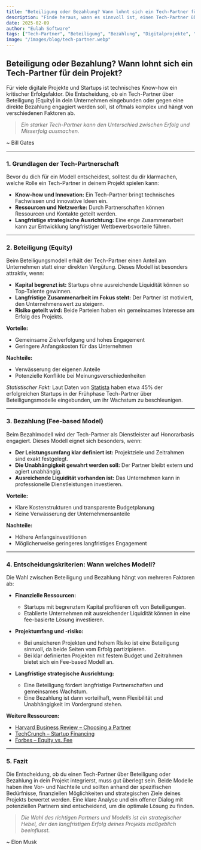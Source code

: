 ```yaml
---
title: "Beteiligung oder Bezahlung? Wann lohnt sich ein Tech-Partner für dein Projekt?"
description: "Finde heraus, wann es sinnvoll ist, einen Tech-Partner über Beteiligung oder Bezahlung in dein Projekt einzubinden – mit praxisnahen Tipps, statistischen Fakten und klaren Entscheidungshilfen."
date: 2025-02-09
author: "Eulah Software"
tags: ["Tech-Partner", "Beteiligung", "Bezahlung", "Digitalprojekte", "Startup"]
image: "/images/blog/tech-partner.webp"
---
```


## Beteiligung oder Bezahlung? Wann lohnt sich ein Tech-Partner für dein Projekt?

Für viele digitale Projekte und Startups ist technisches Know-how ein kritischer Erfolgsfaktor. Die Entscheidung, ob ein Tech-Partner über Beteiligung (Equity) in dein Unternehmen eingebunden oder gegen eine direkte Bezahlung engagiert werden soll, ist oftmals komplex und hängt von verschiedenen Faktoren ab.

> *Ein starker Tech-Partner kann den Unterschied zwischen Erfolg und Misserfolg ausmachen.*

~ Bill Gates

---

### 1. Grundlagen der Tech-Partnerschaft

Bevor du dich für ein Modell entscheidest, solltest du dir klarmachen, welche Rolle ein Tech-Partner in deinem Projekt spielen kann:
- **Know-how und Innovation:** Ein Tech-Partner bringt technisches Fachwissen und innovative Ideen ein.
- **Ressourcen und Netzwerke:** Durch Partnerschaften können Ressourcen und Kontakte geteilt werden.
- **Langfristige strategische Ausrichtung:** Eine enge Zusammenarbeit kann zur Entwicklung langfristiger Wettbewerbsvorteile führen.

---

### 2. Beteiligung (Equity)

Beim Beteiligungsmodell erhält der Tech-Partner einen Anteil am Unternehmen statt einer direkten Vergütung. Dieses Modell ist besonders attraktiv, wenn:
- **Kapital begrenzt ist:** Startups ohne ausreichende Liquidität können so Top-Talente gewinnen.
- **Langfristige Zusammenarbeit im Fokus steht:** Der Partner ist motiviert, den Unternehmenswert zu steigern.
- **Risiko geteilt wird:** Beide Parteien haben ein gemeinsames Interesse am Erfolg des Projekts.

**Vorteile:**
- Gemeinsame Zielverfolgung und hohes Engagement
- Geringere Anfangskosten für das Unternehmen

**Nachteile:**
- Verwässerung der eigenen Anteile
- Potenzielle Konflikte bei Meinungsverschiedenheiten

*Statistischer Fakt:* Laut Daten von [Statista](https://www.statista.com) haben etwa 45% der erfolgreichen Startups in der Frühphase Tech-Partner über Beteiligungsmodelle eingebunden, um ihr Wachstum zu beschleunigen.

---

### 3. Bezahlung (Fee-based Model)

Beim Bezahlmodell wird der Tech-Partner als Dienstleister auf Honorarbasis engagiert. Dieses Modell eignet sich besonders, wenn:
- **Der Leistungsumfang klar definiert ist:** Projektziele und Zeitrahmen sind exakt festgelegt.
- **Die Unabhängigkeit gewahrt werden soll:** Der Partner bleibt extern und agiert unabhängig.
- **Ausreichende Liquidität vorhanden ist:** Das Unternehmen kann in professionelle Dienstleistungen investieren.

**Vorteile:**
- Klare Kostenstrukturen und transparente Budgetplanung
- Keine Verwässerung der Unternehmensanteile

**Nachteile:**
- Höhere Anfangsinvestitionen
- Möglicherweise geringeres langfristiges Engagement

---

### 4. Entscheidungskriterien: Wann welches Modell?

Die Wahl zwischen Beteiligung und Bezahlung hängt von mehreren Faktoren ab:

- **Finanzielle Ressourcen:**  
  - Startups mit begrenztem Kapital profitieren oft von Beteiligungen.  
  - Etablierte Unternehmen mit ausreichender Liquidität können in eine fee-basierte Lösung investieren.

- **Projektumfang und -risiko:**  
  - Bei unsicheren Projekten und hohem Risiko ist eine Beteiligung sinnvoll, da beide Seiten vom Erfolg partizipieren.  
  - Bei klar definierten Projekten mit festem Budget und Zeitrahmen bietet sich ein Fee-based Modell an.

- **Langfristige strategische Ausrichtung:**  
  - Eine Beteiligung fördert langfristige Partnerschaften und gemeinsames Wachstum.  
  - Eine Bezahlung ist dann vorteilhaft, wenn Flexibilität und Unabhängigkeit im Vordergrund stehen.

**Weitere Ressourcen:**  
- [Harvard Business Review – Choosing a Partner](https://hbr.org)  
- [TechCrunch – Startup Financing](https://techcrunch.com)  
- [Forbes – Equity vs. Fee](https://www.forbes.com)

---

### 5. Fazit

Die Entscheidung, ob du einen Tech-Partner über Beteiligung oder Bezahlung in dein Projekt integrierst, muss gut überlegt sein. Beide Modelle haben ihre Vor- und Nachteile und sollten anhand der spezifischen Bedürfnisse, finanziellen Möglichkeiten und strategischen Ziele deines Projekts bewertet werden. Eine klare Analyse und ein offener Dialog mit potenziellen Partnern sind entscheidend, um die optimale Lösung zu finden.

> *Die Wahl des richtigen Partners und Modells ist ein strategischer Hebel, der den langfristigen Erfolg deines Projekts maßgeblich beeinflusst.*

~ Elon Musk

